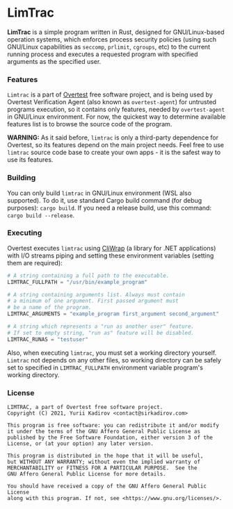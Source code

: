 # LimTrac

**LimTrac** is a simple program written in Rust, designed for GNU/Linux-based operation systems, which enforces process security policies (using such GNU/Linux capabilities as `seccomp`, `prlimit`, `cgroups`, etc) to the current running process and executes a requested program with specified arguments as the specified user.

### Features

`Limtrac` is a part of [Overtest](https://github.com/overtest) free software project, and is being used by Overtest Verification Agent (also known as `overtest-agent`) for untrusted programs execution, so it contains only features, needed by `overtest-agent` in GNU/Linux environment. For now, the quickest way to determine available features list is to browse the source code of the program.

**WARNING:** As it said before, `limtrac` is only a third-party dependence for Overtest, so its features depend on the main project needs. Feel free to use `limtrac` source code base to create your own apps - it is the safest way to use its features.

### Building

You can only build `limtrac` in GNU/Linux environment (WSL also supported). To do it, use standard Cargo build command (for debug purposes): `cargo build`. If you need a release build, use this command: `cargo build --release`.

### Executing

Overtest executes `limtrac` using [CliWrap](https://github.com/Tyrrrz/CliWrap) (a library for .NET applications) with I/O streams piping and setting these environment variables (setting them are required):

```powershell
# A string containing a full path to the executable.
LIMTRAC_FULLPATH = "/usr/bin/example_program"

# A string containing arguments list. Always must contain
# a minimum of one argument. First passed argument must
# be a name of the program.
LIMTRAC_ARGUMENTS = "example_program first_argument second_argument"

# A string which represents a "run as another user" feature.
# If set to empty string, "run as" feature will be disabled.
LIMTRAC_RUNAS = "testuser"
```

Also, when executing `limtrac`, you must set a working directory yourself. `Limtrac` not depends on any other files, so working directory can be safely set to specified in `LIMTRAC_FULLPATH` environment variable program's working directory.

### License

```
LIMTRAC, a part of Overtest free software project.
Copyright (C) 2021, Yurii Kadirov <contact@sirkadirov.com>

This program is free software: you can redistribute it and/or modify
it under the terms of the GNU Affero General Public License as
published by the Free Software Foundation, either version 3 of the
License, or (at your option) any later version.

This program is distributed in the hope that it will be useful,
but WITHOUT ANY WARRANTY; without even the implied warranty of
MERCHANTABILITY or FITNESS FOR A PARTICULAR PURPOSE.  See the
GNU Affero General Public License for more details.

You should have received a copy of the GNU Affero General Public License
along with this program. If not, see <https://www.gnu.org/licenses/>.
```